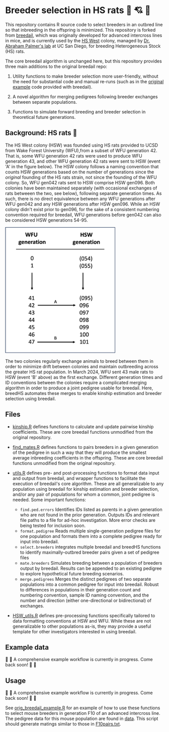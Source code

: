 # Breeder selection in HS rats :rat: :cupid: :rat:

This repository contains R source code to select breeders in an
outbred line so that inbreeding in the offspring is
minimized. This repository is forked from [breedail](https://github.com/pcarbo/breedail),
which was originally developed for advanced intercross lines in mice, and is currently
used by the [HS West](https://ratgenes.org/) colony, managed by 
[Dr. Abraham Palmer's lab](https://palmerlab.org/) at UC San Diego, for breeding 
Heterogeneous Stock (HS) rats.

The core breedail algorithm is unchanged here, but this repository provides three main 
additions to the original breedail repo:

1. Utility functions to make breeder selection more user-friendly, without the need
for substantial code and manual re-runs (such as in the [original example](code/orig_breedail_example.R) 
code provided with breedail).

2. A novel algorithm for merging pedigrees following breeder exchanges between separate populations.

3. Functions to simulate forward breeding and breeder selection in theoretical future generations.

## Background: HS rats :rat:

The HS West colony (HSW) was founded using HS rats provided to UCSD from Wake Forest University (WFU),from 
a subset of WFU generation 42. That is, some WFU generation 42 rats were used to produce 
WFU generation 43, and other WFU generation 42 rats were sent to HSW (event 'A' in the figure below). 
The HSW colony follows a naming convention that counts HSW generations based on the number of generations since 
the *original* founding of the HS rats strain, not since the founding of the WFU colony. So, WFU gen042 rats sent to
HSW comprise HSW gen096. Both colonies have been maintained separately (with occasional exchanges of rats betweeen 
the two, see below), following separate generation times. As such, there is no direct equivalence between any WFU 
generations after WFU gen042 and any HSW generations after HSW gen096. While an HSW colony didn't exist prior to 
gen096, for the sake of a consistent numbering convention required for breedail, WFU generations before gen042 can 
also be considered HSW generations 54-95. 

<img src="readme_resources/hsw_colony_history_breedHS.png" width=350 height=400>

The two colonies regularly exchange animals to breed between them in order to minimize drift between colonies and 
maintain outbreeding across the greater HS rat population. In March 2024, WFU sent 43 male rats to HSW (event 'B' above) 
as the first exchange. Different generation times and ID conventions between the colonies require a complicated 
merging algorithm in order to produce a joint pedigree usable for breedail. Here, breedHS automates these merges to 
enable kinship estimation and breeder selection using breedail. 

## Files

* [kinship.R](code/kinship.R) defines functions to calculate and update pairwise kinship coefficients. These are 
core breedail functions unmodified from the original repository.

* [find_mates.R](code/find_mates.R) defines functions to pairs breeders in a given generation of the pedigree in such 
a way that they will produce the smallest average inbreeding coefficients in the offspring. These are 
core breedail functions unmodified from the original repository.

* [utils.R](code/utils.R) defines pre- and post-processing functions to format data input and output from breedail, and
wrapper functions to facilitate the execution of breedail's core algorithm. These are all generalizable to any 
population using breedail for kinship estimation and breeder selection, and/or any pair of populations for whom a 
common, joint pedigree is needed. 
Some important functions:
    -   `find.ped.errors` Identifies IDs listed as parents in a given generation who are not found in the prior
    generation. Outputs IDs and relevant file paths to a file for ad-hoc investigation. More error checks are being
    tested for inclusion soon.
    -   `format.pedigree` Reads multiple single-generation pedigree files for one population and formats them into 
    a complete pedigree ready for input into breedail.
    -   `select.breeders` integrates multiple breedail and breedHS functions to identify maximally-outbred breeder 
    pairs given a set of pedigree files
    -   `mate.breeders` Simulates breeding between a population of breeders output by breedail. Results can be 
    appended to an existing pedigree to explore hypothetical future breeding scenarios.
    -   `merge.pedigrees` Merges the distinct pedigrees of two separate populations into a common pedigree for input 
    into breedail. Robust to differences in populations in their generation count and numbering convention, sample ID 
    naming convention, and the number and direction (either one-directional or bidirectional) of exchanges.

* [HSW_utils.R](code/HSW_utils.R) defines pre-processing functions specifically tailored to data formatting 
conventions at HSW and WFU. While these are not generalizable to other populations as-is, they may provide a useful 
template for other investigators interested in using breedail. 

## Example data
:construction: :construction: 
A comprehensive example workflow is currently in progress. Come back soon!
:construction: :construction: 

## Usage
:construction: :construction: 
A comprehensive example workflow is currently in progress. Come back soon!
:construction: :construction: 

See [orig_breedail_example.R](code/orig_breedail_example.R) for an example of how to use these functions to select 
mouse breeders in generation F10 of an advanced intercross line. The pedigree data for this mouse population are found
in [data](data). This script should generate matings similar to those in [F10pairs.txt](results/F10pairs.txt).
